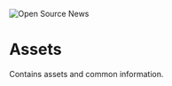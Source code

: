 ![Open  Source News](/assets/img/banners/repo/all/current.svg "Open  Source News")

# Assets

Contains assets and common information.

